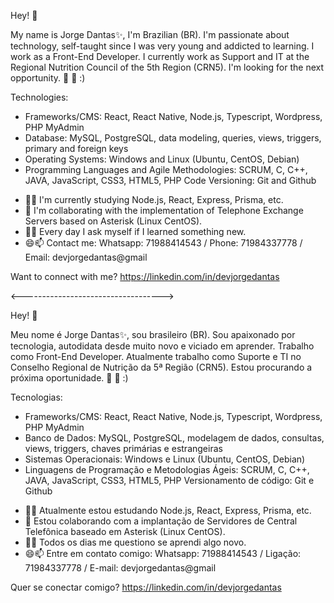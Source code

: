 Hey! 👋

My name is Jorge Dantas✨, I'm Brazilian (BR). I'm passionate about technology, self-taught since I was very young and addicted to learning. I work as a Front-End Developer. I currently work as Support and IT at the Regional Nutrition Council of the 5th Region (CRN5). I'm looking for the next opportunity. 👋 🚀 :)

Technologies:
* Frameworks/CMS: React, React Native, Node.js, Typescript, Wordpress, PHP MyAdmin
* Database: MySQL, PostgreSQL, data modeling, queries, views, triggers, primary and foreign keys
* Operating Systems: Windows and Linux (Ubuntu, CentOS, Debian)
* Programming Languages ​​and Agile Methodologies: SCRUM, C, C++, JAVA, JavaScript, CSS3, HTML5, PHP
Code Versioning: Git and Github

- 🌱🔭 I'm currently studying Node.js, React, Express, Prisma, etc.
- 👯 I'm collaborating with the implementation of Telephone Exchange Servers based on Asterisk (Linux CentOS).
- 💬🤔 Every day I ask myself if I learned something new.
- 😄📫 Contact me: Whatsapp: 71988414543 / Phone: 71984337778 / Email: devjorgedantas@gmail

Want to connect with me?
https://linkedin.com/in/devjorgedantas

<----------------------------------->

Hey! 👋

Meu nome é Jorge Dantas✨, sou brasileiro (BR). Sou apaixonado por tecnologia, autodidata desde muito novo e viciado em aprender. Trabalho como Front-End Developer. Atualmente trabalho como Suporte e TI no Conselho Regional de Nutrição da 5ª Região (CRN5). Estou procurando a próxima oportunidade. 👋  🚀  :)

Tecnologias:
* Frameworks/CMS: React, React Native, Node.js, Typescript, Wordpress, PHP MyAdmin
* Banco de Dados: MySQL, PostgreSQL, modelagem de dados, consultas, views, triggers, chaves primárias e estrangeiras
* Sistemas Operacionais: Windows e Linux (Ubuntu, CentOS, Debian)
* Linguagens de Programação e Metodologias Ágeis: SCRUM, C, C++, JAVA, JavaScript, CSS3, HTML5, PHP
Versionamento de código: Git e Github

- 🌱🔭 Atualmente estou estudando Node.js, React, Express, Prisma, etc.
-  👯 Estou colaborando com a implantação de Servidores de Central Telefônica baseado em Asterisk (Linux CentOS).
- 💬🤔 Todos os dias me questiono se aprendi algo novo.
- 😄📫 Entre em contato comigo: Whatsapp: 71988414543 / Ligação: 71984337778 / E-mail: devjorgedantas@gmail


Quer se conectar comigo?
https://linkedin.com/in/devjorgedantas
